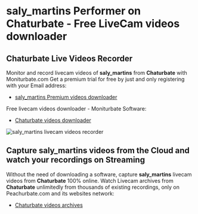# saly_martins Performer on Chaturbate - Free LiveCam videos downloader

## Chaturbate Live Videos Recorder

Monitor and record livecam videos of **saly_martins** from **Chaturbate** with Moniturbate.com
Get a premium trial for free by just and only registering with your Email address:
* [saly_martins Premium videos downloader](https://moniturbate.com/request-demo-licence-key.html)

Free livecam videos downloader - Moniturbate Software:
* [Chaturbate videos downloader](https://moniturbate.com/moniturbate-download-software.html)

![saly_martins livecam videos recorder](https://peachurnet.com/templates/moniturbate-software.png)


## Capture saly_martins videos from the Cloud and watch your recordings on Streaming

Without the need of downloading a software, capture **saly_martins** livecam videos from **Chaturbate** 100% online.
Watch Livecam archives from **Chaturbate** unlimitedly from thousands of existing recordings, only on Peachurbate.com and its websites network:
* [Chaturbate videos archives](https://peachurnet.com/)